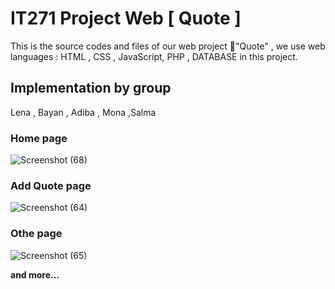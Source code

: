 # IT271 Project Web [ Quote ]
This is the source codes and files of our web project "َQuote" ,
we use web languages : HTML , CSS , JavaScript, PHP , DATABASE in this project.
## Implementation by group
Lena , Bayan , Adiba , Mona ,Salma 
### Home page 
![Screenshot (68)](https://user-images.githubusercontent.com/73249883/221961260-5bfbcb43-e3a4-4a8d-bcda-4e0aa2988db8.png)
### Add Quote page 
![Screenshot (64)](https://user-images.githubusercontent.com/73249883/221961479-81594ce7-ff3d-4154-9859-a94fb1b6a016.png)
### Othe page 
![Screenshot (65)](https://user-images.githubusercontent.com/73249883/221962138-27145703-3885-4cd1-9e61-b83125f9b426.png)

**and more...**



